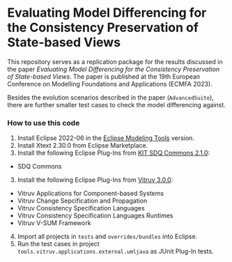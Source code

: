 # Evaluating Model Differencing for the Consistency Preservation of State-based Views

This repository serves as a replication package for the results discussed in the paper _Evaluating Model Differencing for the Consistency Preservation of State-based Views_.
The paper is published at the 19th European Conference on Modelling Foundations and Applications (ECMFA 2023).

Besides the evolution scenarios described in the paper (`AdvancedSuite`), there are further smaller test cases to check the model differencing against.


### How to use this code

1. Install Eclipse 2022-06 in the [Eclipse Modeling Tools](https://www.eclipse.org/downloads/packages/release/2022-06/r/eclipse-modeling-tools) version.
2. Install Xtext 2.30.0 from Eclipse Marketplace.
2. Install the following Eclipse Plug-Ins from [KIT SDQ Commons 2.1.0](https://kit-sdq.github.io/updatesite/release/commons/2.1.0):
  - SDQ Commons
3. Install the following Eclipse Plug-Ins from [Vitruv 3.0.0](https://vitruv.tools/updatesite/release/aggregated/3.0.0):
  - Vitruv Applications for Component-based Systems
  - Vitruv Change Sepcification and Propagation
  - Vitruv Consistency Specification Languages
  - Vitruv Consistency Specification Languages Runtimes
  - Vitruv V-SUM Framework
4. Import all projects in `tests` and `overrides/bundles` into Eclipse.
5. Run the test cases in project `tools.vitruv.applications.external.umljava` as JUnit Plug-In tests.
